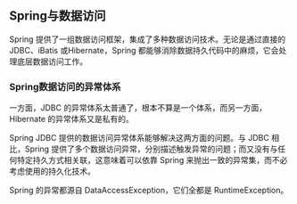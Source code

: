 ## Spring与数据访问 ##

Spring 提供了一组数据访问框架，集成了多种数据访问技术。无论是通过直接的 JDBC、iBatis 或Hibernate，Spring 都能够消除数据持久代码中的麻烦，它会处理底层数据访问工作。

### Spring数据访问的异常体系 ###

一方面，JDBC 的异常体系太普通了，根本不算是一个体系，而另一方面，Hibernate 的异常体系又是私有的。

Spring JDBC 提供的数据访问异常体系能够解决这两方面的问题。与 JDBC 相比，Spring 提供了多个数据访问异常，分别描述触发异常的问题；而又没有与任何特定持久方式相关联，这意味着可以依靠 Spring 来抛出一致的异常集，而不必考虑使用的持久化技术。

Spring 的异常都源自 DataAccessException，它们全都是 RuntimeException。
